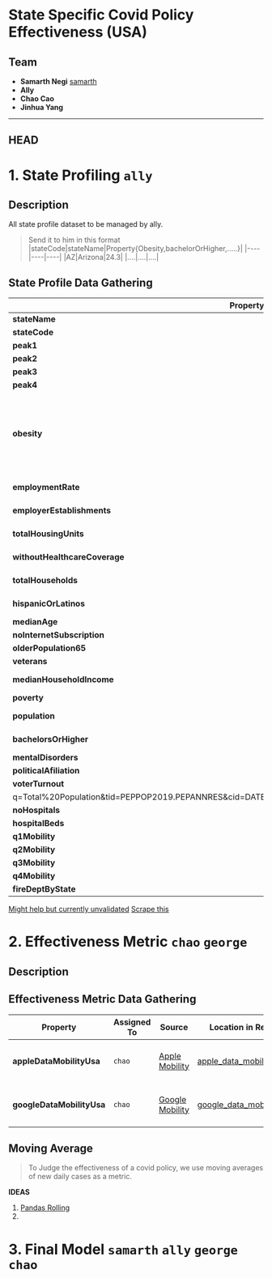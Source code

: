 # State Specific Covid Policy Effectiveness (USA)

## Team
- __Samarth Negi__ [samarth](https://github.com/tigboatnc)
- __Ally__
- __Chao Cao__
- __Jinhua Yang__

------------ 

## HEAD 


#  1. State Profiling `ally`

## Description


All state profile dataset to be managed by ally. 
>Send it to him in this format 
>|stateCode|stateName|Property{Obesity,bachelorOrHigher,.....}|
>|----|----|----|
>|AZ|Arizona|24.3|
>|....|....|....|

## State Profile Data Gathering

|Property|Assigned To|Source|Location in Repository|Year|Status|Description|
|---|--|--|---|---|----|---|
| __stateName__|`global`|[random github](https://github.com/jasonong/List-of-US-States/blob/master/states.csv )|[us_states](datasets/us_states.csv)
| __stateCode__| `global`|[random github](https://github.com/jasonong/List-of-US-States/blob/master/states.csv )|[us_states](datasets/us_states.csv)
| __peak1__| `george`|
| __peak2__| `george`|
| __peak3__|`george`|
| __peak4__| `george`|
| __obesity__| `chao`|https://www.cdc.gov/obesity/data/prevalence-maps.html#downloads|[chao_obesity](datasets/chao_obesity.csv)|2020|Done|Prevalence of Self-Reported Obesity by State and Territory, BRFSS, 2020|
| __employmentRate__|`samarth`|[.gov census page](https://data.census.gov/cedsci/map?q=Total%20Population&tid=PEPPOP2019.PEPANNRES&cid=DATE_CODE&vintage=2019&layer=VT_2019_040_00_PP_D1)|[sam_censusdata_merged.csv](datasets/sam_censusdata_merged.csv)|2019|To Verify|
| __employerEstablishments__|`samarth`|[.gov census page](https://data.census.gov/cedsci/map?q=Total%20Population&tid=PEPPOP2019.PEPANNRES&cid=DATE_CODE&vintage=2019&layer=VT_2019_040_00_PP_D1)|[sam_censusdata_merged.csv](datasets/sam_censusdata_merged.csv)|2019|To Verify|
| __totalHousingUnits__|`samarth`|[.gov census page](https://data.census.gov/cedsci/map?q=Total%20Population&tid=PEPPOP2019.PEPANNRES&cid=DATE_CODE&vintage=2019&layer=VT_2019_040_00_PP_D1)|[sam_censusdata_merged.csv](datasets/sam_censusdata_merged.csv)|2019|To Verify|
| __withoutHealthcareCoverage__|`samarth`|[.gov census page](https://data.census.gov/cedsci/map?q=Total%20Population&tid=PEPPOP2019.PEPANNRES&cid=DATE_CODE&vintage=2019&layer=VT_2019_040_00_PP_D1)|[sam_censusdata_merged.csv](datasets/sam_censusdata_merged.csv)|2019|To Verify|
| __totalHouseholds__|`samarth`|[.gov census page](https://data.census.gov/cedsci/map?q=Total%20Population&tid=PEPPOP2019.PEPANNRES&cid=DATE_CODE&vintage=2019&layer=VT_2019_040_00_PP_D1)|[sam_censusdata_merged.csv](datasets/sam_censusdata_merged.csv)|2019|To Verify|
| __hispanicOrLatinos__|`samarth`|[.gov census page](https://data.census.gov/cedsci/map?q=Total%20Population&tid=PEPPOP2019.PEPANNRES&cid=DATE_CODE&vintage=2019&layer=VT_2019_040_00_PP_D1)|[sam_censusdata_merged.csv](datasets/sam_censusdata_merged.csv)|2019|To Verify|
| __medianAge__|`samarth`|
| __noInternetSubscription__|`samarth`|
| __olderPopulation65__|`samarth`|
| __veterans__|`samarth`|
| __medianHouseholdIncome__|`samarth`|[.gov census page](https://data.census.gov/cedsci/map?q=Total%20Population&tid=PEPPOP2019.PEPANNRES&cid=DATE_CODE&vintage=2019&layer=VT_2019_040_00_PP_D1)|[sam_censusdata_merged.csv](datasets/sam_censusdata_merged.csv)|2019|To Verify|
| __poverty__|`samarth`|
| __population__|`samarth`|[.gov census page](https://data.census.gov/cedsci/map?q=Total%20Population&tid=PEPPOP2019.PEPANNRES&cid=DATE_CODE&vintage=2019&layer=VT_2019_040_00_PP_D1)|[sam_censusdata_merged.csv](datasets/sam_censusdata_merged.csv)|2019|To Verify|
| __bachelorsOrHigher__|`samarth`|[.gov census page](https://data.census.gov/cedsci/map?q=Total%20Population&tid=PEPPOP2019.PEPANNRES&cid=DATE_CODE&vintage=2019&layer=VT_2019_040_00_PP_D1)|[sam_censusdata_merged.csv](datasets/sam_censusdata_merged.csv)|2019|To Verify|
| __mentalDisorders__ |`ally`|
| __politicalAfiliation__|`george`|[Gallup Historical Trends](https://news.gallup.com/poll/15370/party-affiliation.aspx)
| __voterTurnout__|`george`|[IDEA usa](https://www.idea.int/data-tools/country-view/295/40)[voterturnout_data_world.xls](voterturnout_data_world.xls)
q=Total%20Population&tid=PEPPOP2019.PEPANNRES&cid=DATE_CODE&vintage=2019&layer=VT_2019_040_00_PP_D1)|[Jinhua_voterturnout_data_world.xls](voterturnout_data_world.xls)|2021|Done|
| __noHospitals__|`george`|
| __hospitalBeds__|`george`|[WHO hospital beds](https://www.who.int/data/gho/data/indicators/indicator-details/GHO/hospital-beds-(per-10-000-population))
| __q1Mobility__|`chao`|
| __q2Mobility__|`chao`|
| __q3Mobility__|`chao`|
| __q4Mobility__|`chao`|
|__fireDeptByState__|`chao`|[This NFPA Paper](https://www.nfpa.org/-/media/Files/News-and-Research/Fire-statistics-and-reports/Emergency-responders/osNumberOfFireDeptInUS.ashx)|[chao_fire.csv](datasets/chao_fire.csv)|2017|


[Might help but currently unvalidated](https://www.ahd.com/state_statistics.html)
[Scrape this](https://data.census.gov/cedsci/profile?g=0400000US02)




# 2. Effectiveness Metric `chao` `george`

## Description

## Effectiveness Metric Data Gathering
|Property|Assigned To|Source|Location in Repository|Year|Status|Description|
|---|--|--|---|---|----|---|
| __appleDataMobilityUsa__|`chao`|[Apple Mobility](https://covid19.apple.com/mobility)|[apple_data_mobility.csv](datasets/apple_data_mobility.csv)|9 November 2021|Country Mobility by apple|
| __googleDataMobilityUsa__|`chao`|[Google Mobility](https://www.google.com/covid19/mobility/)|[google_data_mobility_usa.csv](datasets/google_data_mobility_usa.csv.zip)|9 November 2021|Country Mobility by google|

## Moving Average 
> To Judge the effectiveness of a covid policy, we use moving averages of new daily cases as a metric. 


__IDEAS__<br/>
1. [Pandas Rolling](https://pandas.pydata.org/docs/reference/api/pandas.DataFrame.rolling.html)
2. 


# 3. Final Model `samarth` `ally` `george` `chao`



<!-- ## Datasets  -->
<!-- | Dataset  | Location | Link |
| ------------- | ------------- |----|
| Covid Factors  | datasets/Conditions_Contributing_to_COVID-19_Deaths__by_State_and_Age__Provisional_2020-2021.csv  ||
|US States|datasets/us_states.csv|-->
